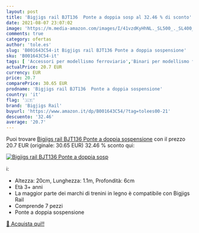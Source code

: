 ```yaml
---
layout: post
title: 'Bigjigs rail BJT136  Ponte a doppia sosp al 32.46 % di sconto'
date: 2021-08-07 23:07:02
image: 'https://m.media-amazon.com/images/I/41vzdKyHhNL._SL500_._SL400_.jpg'
comments: true
category: ofertas
author: 'tole.es'
slug: 'B001643C54-it Bigjigs rail BJT136 Ponte a doppia sospensione'
sku: 'B001643C54-it'
tags: [ 'Accessori per modellismo ferroviario','Binari per modellismo ferroviario','Giochi e giocattoli','Modellini in metallo preassemblati','Modellismo e costruzione','Modellismo ferroviario','Paesaggi per modellismo ferroviario','bigjigs rail', ]
actualPrice: 20.7 EUR
currency: EUR
price: 20.7
comparePrice: 30.65 EUR
prodname: 'Bigjigs rail BJT136  Ponte a doppia sospensione'
country: 'it'
flag: '🇮🇹'
brand: 'Bigjigs Rail'
buyurl: 'https://www.amazon.it/dp/B001643C54/?tag=tolees00-21'
descuento: '32.46'
average: '20.7'
---
```


Puoi trovare [Bigjigs rail BJT136  Ponte a doppia sospensione](https://www.amazon.it/dp/B001643C54/?tag=tolees00-21) con il prezzo 20.7 EUR (originale: 30.65 EUR) 32.46 % sconto qui:

[![Bigjigs rail BJT136  Ponte a doppia sosp](https://m.media-amazon.com/images/I/41vzdKyHhNL._SL500_._SL400_.jpg)](https://www.amazon.it/dp/B001643C54/?tag=tolees00-21)

ℹ️:

- Altezza: 20cm, Lunghezza: 1.1m, Profondità: 6cm
- Età 3+ anni
- La maggior parte dei marchi di trenini in legno è compatibile con Bigjigs Rail
- Comprende 7 pezzi
- Ponte a doppia sospensione

[🛒 Acquista qui!!](https://www.amazon.it/dp/B001643C54/?tag=tolees00-21)
